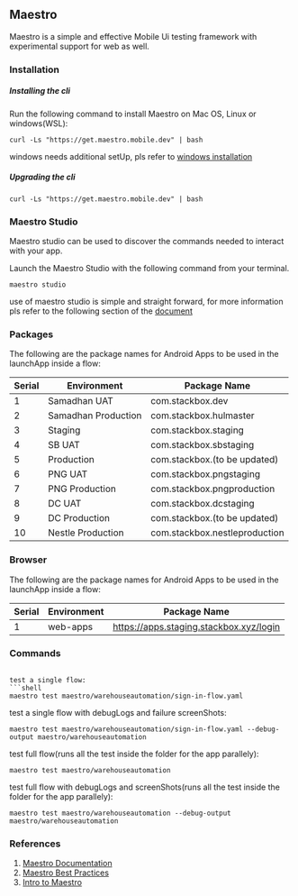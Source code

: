 ## Maestro

Maestro is a simple and effective Mobile Ui testing framework with experimental support for web as well.

### Installation

##### Installing the cli

Run the following command to install Maestro on Mac OS, Linux or windows(WSL):

```shell
curl -Ls "https://get.maestro.mobile.dev" | bash
```

windows needs additional setUp, pls refer to [windows installation](https://maestro.mobile.dev/getting-started/installing-maestro/windows)

##### Upgrading the cli

```shell
curl -Ls "https://get.maestro.mobile.dev" | bash
```


### Maestro Studio

Maestro studio can be used to discover the commands needed to interact with your app.

Launch the Maestro Studio with the following command from your terminal.

```shell
maestro studio
```

use of maestro studio is simple and straight forward, for more information pls refer to the following section of the [document](https://maestro.mobile.dev/getting-started/maestro-studio)

### Packages

The following are the package names for Android Apps to be used in the launchApp inside a flow:

| Serial | Environment         | Package Name                  |
| ------ | ------------------- | ----------------------------- |
| 1      | Samadhan UAT        | com.stackbox.dev              |
| 2      | Samadhan Production | com.stackbox.hulmaster        |
| 3      | Staging             | com.stackbox.staging          |
| 4      | SB UAT              | com.stackbox.sbstaging        |
| 5      | Production          | com.stackbox.(to be updated)  |
| 6      | PNG UAT             | com.stackbox.pngstaging       |
| 7      | PNG Production      | com.stackbox.pngproduction    |
| 8      | DC UAT              | com.stackbox.dcstaging        |
| 9      | DC Production       | com.stackbox.(to be updated)  |
| 10     | Nestle Production   | com.stackbox.nestleproduction |

### Browser

The following are the package names for Android Apps to be used in the launchApp inside a flow:

| Serial | Environment | Package Name                            |
| ------ | ----------- | --------------------------------------- |
| 1      | web-apps    | https://apps.staging.stackbox.xyz/login |

### Commands

```shell

test a single flow:
```shell
maestro test maestro/warehouseautomation/sign-in-flow.yaml
```

test a single flow with debugLogs and failure screenShots:
```shell
maestro test maestro/warehouseautomation/sign-in-flow.yaml --debug-output maestro/warehouseautomation
```

test full flow(runs all the test inside the folder for the app parallely):
```shell
maestro test maestro/warehouseautomation
```

test full flow with debugLogs and screenShots(runs all the test inside the folder for the app parallely):
```shell
maestro test maestro/warehouseautomation --debug-output maestro/warehouseautomation
```


### References
1. [Maestro Documentation](https://maestro.mobile.dev/)
2. [Maestro Best Practices](https://blog.mobile.dev/maestro-best-practices-structuring-your-test-suite-54ec390c5c82)
3. [Intro to Maestro](https://dev.to/b42/test-your-react-native-app-with-maestro-5bfj)